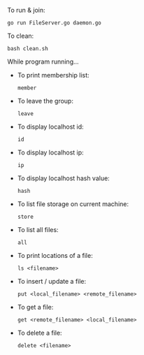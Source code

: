 To run & join:

    go run FileServer.go daemon.go

To clean:

    bash clean.sh

While program running...

- To print membership list:

      member
    
- To leave the group:

      leave
    
- To display localhost id:

      id
    
- To display localhost ip:

      ip
      
- To display localhost hash value:
      
      hash
      
- To list file storage on current machine:

      store

- To list all files:

      all
      
- To print locations of a file:

      ls <filename>

- To insert / update a file:

      put <local_filename> <remote_filename>
      
- To get a file:

      get <remote_filename> <local_filename>
      
- To delete a file:

      delete <filename>